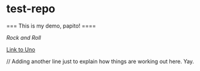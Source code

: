 # test-repo

=== This is my demo, papito! ==== 

*Rock and Roll*

[Link to Uno](http://unoapp.io)

// Adding another line just to explain how things are working out here. Yay. 
